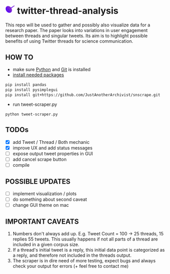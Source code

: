 

# <img src="https://raw.githubusercontent.com/philparzer/twitter-thread-analysis/main/assets/threads_logo.png" width=6%></img> twitter-thread-analysis

This repo will be used to gather and possibly also visualize data for a research paper. The paper looks into variations in user engagement between threads and singular tweets. Its aim is to highlight possible benefits of using Twitter threads for science communication.

## HOW TO

- make sure <a href="https://www.python.org/downloads/" target="_blank">Python</a> and <a href="https://git-scm.com/downloads" target="_blank">Git</a> is installed
- <a href="https://packaging.python.org/en/latest/tutorials/installing-packages/" target="_blank">install needed packages</a><br>
```console> 
pip install pandas
pip install pysimplegui
pip install git+https://github.com/JustAnotherArchivist/snscrape.git
```
- run tweet-scraper.py <br>
```console>
python tweet-scraper.py
```

## TODOs

- [x] add Tweet / Thread / Both mechanic
- [x] improve UX and add status messages
- [ ] expose output tweet properties in GUI
- [ ] add cancel scrape button
- [ ] compile

## POSSIBLE UPDATES

- [ ] implement visualization / plots
- [ ] do something about second caveat
- [ ] change GUI theme on mac

## IMPORTANT CAVEATS

1. Numbers don't always add up. E.g. Tweet Count = 100 -> 25 threads, 15 replies 55 tweets. This usually happens if not all parts of a thread are included in a given corpus size.
2. If a thread's initial tweet is a reply, this initial data point is categorized as a reply, and therefore not included in the threads output.
3. The scraper is in dire need of more testing, expect bugs and always check your output for errors (+ feel free to contact me)
